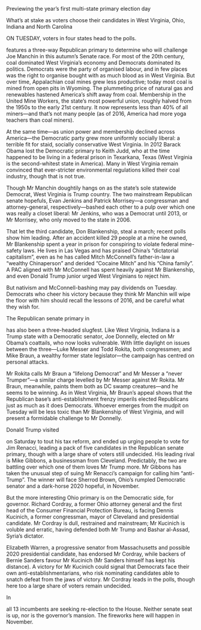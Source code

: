 Previewing the year’s first multi-state primary election day 

What’s at stake as voters choose their candidates in West Virginia, Ohio, Indiana and North Carolina

ON TUESDAY, voters in four states head to the polls. 

 features a three-way Republican primary to determine who will challenge Joe Manchin in this autumn’s Senate race. For most of the 20th century, coal dominated West Virginia’s economy and Democrats dominated its politics. Democrats were the party of organised labour, and in few places was the right to organise bought with as much blood as in West Virginia. But over time, Appalachian coal mines grew less productive; today most coal is mined from open pits in Wyoming. The plummeting price of natural gas and renewables hastened America’s shift away from coal. Membership in the United Mine Workers, the state’s most powerful union, roughly halved from the 1950s to the early 21st century. It now represents less than 40% of all miners—and that’s not many people (as of 2016, America had more yoga teachers than coal miners).

At the same time—as union power and membership declined across America—the Democratic party grew more uniformly socially liberal: a terrible fit for staid, socially conservative West Virginia. In 2012 Barack Obama lost the Democratic primary to Keith Judd, who at the time happened to be living in a federal prison in Texarkana, Texas (West Virginia is the second-whitest state in America). Many in West Virginia remain convinced that ever-stricter environmental regulations killed their coal industry, though that is not true.

Though Mr Manchin doughtily hangs on as the state’s sole statewide Democrat, West Virginia is Trump country. The two mainstream Republican senate hopefuls, Evan Jenkins and Patrick Morrisey—a congressman and attorney-general, respectively—bashed each other to a pulp over which one was really a closet liberal: Mr Jenkins, who was a Democrat until 2013, or Mr Morrisey, who only moved to the state in 2006.

That let the third candidate, Don Blankenship, steal a march; recent polls show him leading. After an accident killed 29 people at a mine he owned, Mr Blankenship spent a year in prison for conspiring to violate federal mine-safety laws. He lives in Las Vegas and has praised China’s “dictatorial capitalism”, even as he has called Mitch McConnell’s father-in-law a “wealthy Chinaperson” and derided “Cocaine Mitch” and his “China family”. A PAC aligned with Mr McConnell has spent heavily against Mr Blankenship, and even Donald Trump junior urged West Virginians to reject him.

But nativism and McConnell-bashing may pay dividends on Tuesday. Democrats who cheer his victory because they think Mr Manchin will wipe the floor with him should recall the lessons of 2016, and be careful what they wish for.

The Republican senate primary in 

 has also been a three-headed slugfest. Like West Virginia, Indiana is a Trump state with a Democratic senator, Joe Donnelly, elected on Mr Obama’s coattails, who now looks vulnerable. With little daylight on issues between the three—Luke Messer and Todd Rokita, both congressmen; and Mike Braun, a wealthy former state legislator—the campaign has centred on personal attacks.

Mr Rokita calls Mr Braun a “lifelong Democrat” and Mr Messer a “never Trumper”—a similar charge levelled by Mr Messer against Mr Rokita. Mr Braun, meanwhile, paints them both as DC swamp creatures—and he seems to be winning. As in West Virginia, Mr Braun’s appeal shows that the Republican base’s anti-establishment frenzy imperils elected Republicans just as much as it does Democrats. Whoever emerges from the mudpit on Tuesday will be less toxic than Mr Blankenship of West Virginia, and will present a formidable challenge to Mr Donnelly.

Donald Trump visited 

 on Saturday to tout his tax reform, and ended up urging people to vote for Jim Renacci, leading a pack of five candidates in the Republican senate primary, though with a large share of voters still undecided. His leading rival is Mike Gibbons, a businessman from Cleveland. Predictably, the two are battling over which one of them loves Mr Trump more. Mr Gibbons has taken the unusual step of suing Mr Renacci’s campaign for calling him “anti-Trump”. The winner will face Sherrod Brown, Ohio’s rumpled Democratic senator and a dark-horse 2020 hopeful, in November.

But the more interesting Ohio primary is on the Democratic side, for governor. Richard Cordray, a former Ohio attorney general and the first head of the Consumer Financial Protection Bureau, is facing Dennis Kucinich, a former congressman, mayor of Cleveland and presidential candidate. Mr Cordray is dull, restrained and mainstream; Mr Kucinich is voluble and erratic, having defended both Mr Trump and Bashar al-Assad, Syria’s dictator.

Elizabeth Warren, a progressive senator from Massachusetts and possible 2020 presidential candidate, has endorsed Mr Cordray, while backers of Bernie Sanders favour Mr Kucinich (Mr Sanders himself has kept his distance). A victory for Mr Kucinich could signal that Democrats face their own anti-establishmentarians, who risk nominating candidates able to snatch defeat from the jaws of victory. Mr Cordray leads in the polls, though here too a large share of voters remain undecided.

In 

 all 13 incumbents are seeking re-election to the House. Neither senate seat is up, nor is the governor’s mansion. The fireworks here will happen in November.